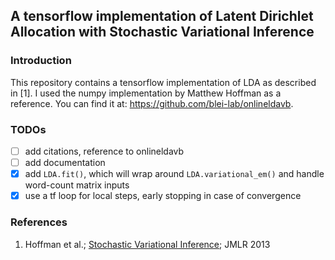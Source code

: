 ## A tensorflow implementation of Latent Dirichlet Allocation with Stochastic Variational Inference
### Introduction
This repository contains a tensorflow implementation of LDA as described in [1]. I used the numpy
implementation by Matthew Hoffman as a reference. You can find it at: https://github.com/blei-lab/onlineldavb.
### TODOs

- [ ] add citations, reference to onlineldavb
- [ ] add documentation
- [x] add `LDA.fit()`, which will wrap around `LDA.variational_em()` and handle word-count matrix inputs
- [x] use a tf loop for local steps, early stopping in case of convergence
### References
1. Hoffman et al.; [Stochastic Variational Inference](http://jmlr.org/papers/v14/hoffman13a.html); JMLR 2013
